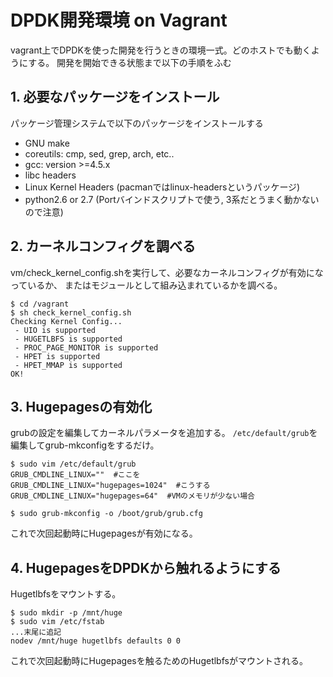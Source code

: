# DPDK開発環境 on Vagrant 

vagrant上でDPDKを使った開発を行うときの環境一式。どのホストでも動くようにする。
開発を開始できる状態まで以下の手順をふむ


## 1. 必要なパッケージをインストール

パッケージ管理システムで以下のパッケージをインストールする

 - GNU make
 - coreutils: cmp, sed, grep, arch, etc..
 - gcc: version >=4.5.x
 - libc headers
 - Linux Kernel Headers (pacmanではlinux-headersというパッケージ)
 - python2.6 or 2.7 (Portバインドスクリプトで使う, 3系だとうまく動かないので注意)


## 2. カーネルコンフィグを調べる

vm/check_kernel_config.shを実行して、必要なカーネルコンフィグが有効になっているか、
またはモジュールとして組み込まれているかを調べる。

```
$ cd /vagrant
$ sh check_kernel_config.sh
Checking Kernel Config...
 - UIO is supported
 - HUGETLBFS is supported
 - PROC_PAGE_MONITOR is supported
 - HPET is supported
 - HPET_MMAP is supported
OK!
```



## 3. Hugepagesの有効化

grubの設定を編集してカーネルパラメータを追加する。
``/etc/default/grub``を編集してgrub-mkconfigをするだけ。

```
$ sudo vim /etc/default/grub
GRUB_CMDLINE_LINUX=""  #ここを
GRUB_CMDLINE_LINUX="hugepages=1024"  #こうする
GRUB_CMDLINE_LINUX="hugepages=64"  #VMのメモリが少ない場合

$ sudo grub-mkconfig -o /boot/grub/grub.cfg
```


これで次回起動時にHugepagesが有効になる。

## 4. HugepagesをDPDKから触れるようにする

Hugetlbfsをマウントする。

```
$ sudo mkdir -p /mnt/huge
$ sudo vim /etc/fstab
...末尾に追記
nodev /mnt/huge hugetlbfs defaults 0 0
```

これで次回起動時にHugepagesを触るためのHugetlbfsがマウントされる。




